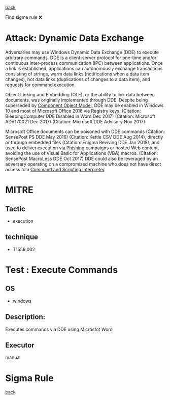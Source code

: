
[back](../index.md)

Find sigma rule :x: 

# Attack: Dynamic Data Exchange 

Adversaries may use Windows Dynamic Data Exchange (DDE) to execute arbitrary commands. DDE is a client-server protocol for one-time and/or continuous inter-process communication (IPC) between applications. Once a link is established, applications can autonomously exchange transactions consisting of strings, warm data links (notifications when a data item changes), hot data links (duplications of changes to a data item), and requests for command execution.

Object Linking and Embedding (OLE), or the ability to link data between documents, was originally implemented through DDE. Despite being superseded by [Component Object Model](https://attack.mitre.org/techniques/T1559/001), DDE may be enabled in Windows 10 and most of Microsoft Office 2016 via Registry keys. (Citation: BleepingComputer DDE Disabled in Word Dec 2017) (Citation: Microsoft ADV170021 Dec 2017) (Citation: Microsoft DDE Advisory Nov 2017)

Microsoft Office documents can be poisoned with DDE commands (Citation: SensePost PS DDE May 2016) (Citation: Kettle CSV DDE Aug 2014), directly or through embedded files (Citation: Enigma Reviving DDE Jan 2018), and used to deliver execution via [Phishing](https://attack.mitre.org/techniques/T1566) campaigns or hosted Web content, avoiding the use of Visual Basic for Applications (VBA) macros. (Citation: SensePost MacroLess DDE Oct 2017) DDE could also be leveraged by an adversary operating on a compromised machine who does not have direct access to a [Command and Scripting Interpreter](https://attack.mitre.org/techniques/T1059).

# MITRE
## Tactic
  - execution


## technique
  - T1559.002


# Test : Execute Commands
## OS
  - windows


## Description:
Executes commands via DDE using Microsfot Word


## Executor
manual

# Sigma Rule


[back](../index.md)
